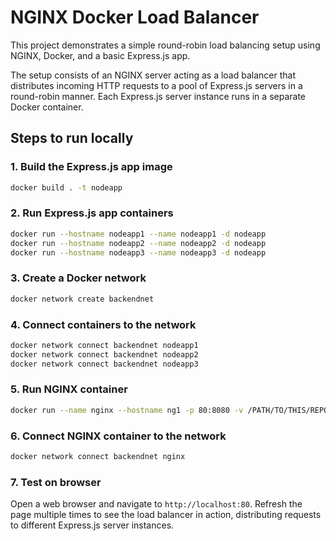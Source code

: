 # NGINX Docker Load Balancer

This project demonstrates a simple round-robin load balancing setup using NGINX, Docker, and a basic Express.js app.

The setup consists of an NGINX server acting as a load balancer that distributes incoming HTTP requests to a pool of Express.js servers in a round-robin manner. Each Express.js server instance runs in a separate Docker container.

## Steps to run locally

### 1. Build the Express.js app image

```bash
docker build . -t nodeapp
```

### 2. Run Express.js app containers

```bash
docker run --hostname nodeapp1 --name nodeapp1 -d nodeapp
docker run --hostname nodeapp2 --name nodeapp2 -d nodeapp
docker run --hostname nodeapp3 --name nodeapp3 -d nodeapp
```

### 3. Create a Docker network

```bash
docker network create backendnet
```

### 4. Connect containers to the network

```bash
docker network connect backendnet nodeapp1
docker network connect backendnet nodeapp2
docker network connect backendnet nodeapp3
```

### 5. Run NGINX container

```bash
docker run --name nginx --hostname ng1 -p 80:8080 -v /PATH/TO/THIS/REPO/nginx.conf:/etc/nginx/nginx.conf -d nginx
```

### 6. Connect NGINX container to the network

```bash
docker network connect backendnet nginx
```

### 7. Test on browser

Open a web browser and navigate to `http://localhost:80`. Refresh the page multiple times to see the load balancer in action, distributing requests to different Express.js server instances.
